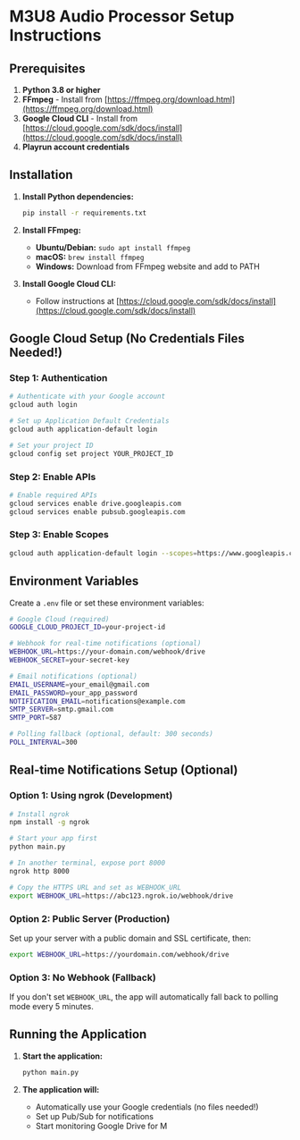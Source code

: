 # M3U8 Audio Processor Setup Instructions

## Prerequisites

1. **Python 3.8 or higher**
2. **FFmpeg** - Install from [https://ffmpeg.org/download.html](https://ffmpeg.org/download.html)
3. **Google Cloud CLI** - Install from [https://cloud.google.com/sdk/docs/install](https://cloud.google.com/sdk/docs/install)
4. **Playrun account credentials**

## Installation

1. **Install Python dependencies:**
   ```bash
   pip install -r requirements.txt
   ```

2. **Install FFmpeg:**
   - **Ubuntu/Debian:** `sudo apt install ffmpeg`
   - **macOS:** `brew install ffmpeg`
   - **Windows:** Download from FFmpeg website and add to PATH

3. **Install Google Cloud CLI:**
   - Follow instructions at [https://cloud.google.com/sdk/docs/install](https://cloud.google.com/sdk/docs/install)

## Google Cloud Setup (No Credentials Files Needed!)

### Step 1: Authentication
```bash
# Authenticate with your Google account
gcloud auth login

# Set up Application Default Credentials
gcloud auth application-default login

# Set your project ID
gcloud config set project YOUR_PROJECT_ID
```

### Step 2: Enable APIs
```bash
# Enable required APIs
gcloud services enable drive.googleapis.com
gcloud services enable pubsub.googleapis.com
```

### Step 3: Enable Scopes
```bash
gcloud auth application-default login --scopes=https://www.googleapis.com/auth/drive,https://www.googleapis.com/auth/cloud-platform
```

## Environment Variables

Create a `.env` file or set these environment variables:

```bash
# Google Cloud (required)
GOOGLE_CLOUD_PROJECT_ID=your-project-id

# Webhook for real-time notifications (optional)
WEBHOOK_URL=https://your-domain.com/webhook/drive
WEBHOOK_SECRET=your-secret-key

# Email notifications (optional)
EMAIL_USERNAME=your_email@gmail.com
EMAIL_PASSWORD=your_app_password
NOTIFICATION_EMAIL=notifications@example.com
SMTP_SERVER=smtp.gmail.com
SMTP_PORT=587

# Polling fallback (optional, default: 300 seconds)
POLL_INTERVAL=300
```

## Real-time Notifications Setup (Optional)

### Option 1: Using ngrok (Development)
```bash
# Install ngrok
npm install -g ngrok

# Start your app first
python main.py

# In another terminal, expose port 8000
ngrok http 8000

# Copy the HTTPS URL and set as WEBHOOK_URL
export WEBHOOK_URL=https://abc123.ngrok.io/webhook/drive
```

### Option 2: Public Server (Production)
Set up your server with a public domain and SSL certificate, then:
```bash
export WEBHOOK_URL=https://yourdomain.com/webhook/drive
```

### Option 3: No Webhook (Fallback)
If you don't set `WEBHOOK_URL`, the app will automatically fall back to polling mode every 5 minutes.

## Running the Application

1. **Start the application:**
   ```bash
   python main.py
   ```

2. **The application will:**
   - Automatically use your Google credentials (no files needed!)
   - Set up Pub/Sub for notifications
   - Start monitoring Google Drive for M